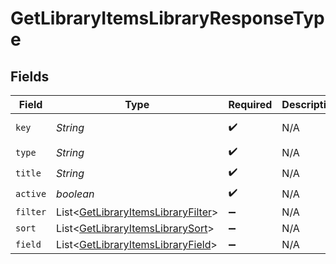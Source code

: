 # GetLibraryItemsLibraryResponseType


## Fields

| Field                                                                                         | Type                                                                                          | Required                                                                                      | Description                                                                                   | Example                                                                                       |
| --------------------------------------------------------------------------------------------- | --------------------------------------------------------------------------------------------- | --------------------------------------------------------------------------------------------- | --------------------------------------------------------------------------------------------- | --------------------------------------------------------------------------------------------- |
| `key`                                                                                         | *String*                                                                                      | :heavy_check_mark:                                                                            | N/A                                                                                           | /library/sections/2/all?type=2                                                                |
| `type`                                                                                        | *String*                                                                                      | :heavy_check_mark:                                                                            | N/A                                                                                           | show                                                                                          |
| `title`                                                                                       | *String*                                                                                      | :heavy_check_mark:                                                                            | N/A                                                                                           | TV Shows                                                                                      |
| `active`                                                                                      | *boolean*                                                                                     | :heavy_check_mark:                                                                            | N/A                                                                                           | false                                                                                         |
| `filter`                                                                                      | List<[GetLibraryItemsLibraryFilter](../../models/operations/GetLibraryItemsLibraryFilter.md)> | :heavy_minus_sign:                                                                            | N/A                                                                                           |                                                                                               |
| `sort`                                                                                        | List<[GetLibraryItemsLibrarySort](../../models/operations/GetLibraryItemsLibrarySort.md)>     | :heavy_minus_sign:                                                                            | N/A                                                                                           |                                                                                               |
| `field`                                                                                       | List<[GetLibraryItemsLibraryField](../../models/operations/GetLibraryItemsLibraryField.md)>   | :heavy_minus_sign:                                                                            | N/A                                                                                           |                                                                                               |
